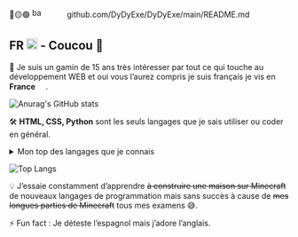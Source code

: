 🔴🟡🟢 <img width="17" src="https://img.icons8.com/sf-black-filled/64/FFFFFF/back.png" alt="back"/>   <img src="https://img.icons8.com/sf-black-filled/64/FFFFFF/forward.png" width="17"/>    <img src="https://img.icons8.com/sf-black-filled/64/FFFFFF/lock.png" width="17"/> github.com/DyDyExe/DyDyExe/main/README.md <img src="https://img.icons8.com/sf-black-filled/64/FFFFFF/recurring-appointment.png" width="17"/>



## FR <img src="https://img.icons8.com/color/1048/france-circular.png" width="20"/> - Coucou 👋

📱 Je suis un gamin de 15 ans très intéresser par tout ce qui touche au développement WEB et oui vous l’aurez compris je suis français je vis en **France** <img src="https://img.icons8.com/color/1048/france-circular.png" width="15"/>.

![Anurag's GitHub stats](https://github-readme-stats.vercel.app/api?username=DyDyExe&layout=compact&title_color=FFF&text_color=FFF&icon_color=FFF&bg_color=161b22&hide_border=true)

🛠️ **HTML, CSS, Python** sont les seuls langages que je sais utiliser ou coder en général.
<details>
<summary>Mon top des langages que je connais</summary>

| Rang | Languages |
|-----:|-----------|
|     1| HTML/CSS|
|     2| Python    |
|     3| etc...       |
  
</details>

  ![Top Langs](https://github-readme-stats.vercel.app/api/top-langs/?hide_border=true&username=DyDyExe&layout=compact&title_color=FFF&text_color=FFF&icon_color=FFF&bg_color=161b22&hide_border=true)

💡 J’essaie constamment d’apprendre ~~à construire une maison sur Minecraft~~ de nouveaux langages de programmation mais sans succès à cause de ~~mes longues parties de Minecraft~~ tous mes examens 😅.

⚡ Fun fact : Je déteste l’espagnol mais j’adore l’anglais.
